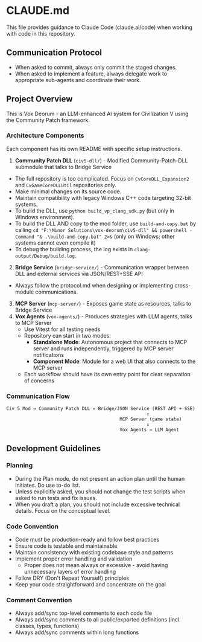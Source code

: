 # CLAUDE.md

This file provides guidance to Claude Code (claude.ai/code) when working with code in this repository.

## Communication Protocol
- When asked to commit, always only commit the staged changes.
- When asked to implement a feature, always delegate work to appropriate sub-agents and coordinate their work. 

## Project Overview
This is Vox Deorum - an LLM-enhanced AI system for Civilization V using the Community Patch framework.

### Architecture Components
Each component has its own README with specific setup instructions.

1. **Community Patch DLL** (`civ5-dll/`) - Modified Community-Patch-DLL submodule that talks to Bridge Service
- The full repository is too complicated. Focus on `CvCoreDLL_Expansion2` and `CvGameCoreDLLUtil` repositories only.
- Make minimal changes on its source code.
- Maintain compatibility with legacy Windows C++ code targeting 32-bit systems. 
- To build the DLL, use `python build_vp_clang_sdk.py` (but only in Windows environment).
- To build the DLL AND copy to the mod folder, use `build-and-copy.bat` by calling `cd "F:\Minor Solutions\vox-deorum\civ5-dll" && powershell -Command "& .\build-and-copy.bat" 2>&` (only on Windows; other systems cannot even compile it)
- To debug the building process, the log exists in `clang-output/Debug/build.log`.
2. **Bridge Service** (`bridge-service/`) - Communication wrapper between DLL and external services via JSON/REST+SSE API
- Always follow the protocol.md when designing or implementing cross-module communications.
3. **MCP Server** (`mcp-server/`) - Exposes game state as resources, talks to Bridge Service
4. **Vox Agents** (`vox-agents/`) - Produces strategies with LLM agents, talks to MCP Server
   - Use Vitest for all testing needs
   - Repository can start in two modes:
     - **Standalone Mode**: Autonomous project that connects to MCP server and runs independently, triggered by MCP server notifications
     - **Component Mode**: Module for a web UI that also connects to the MCP server
   - Each workflow should have its own entry point for clear separation of concerns

### Communication Flow
```
Civ 5 Mod ↔ Community Patch DLL ↔ Bridge/JSON Service (REST API + SSE)
                                                    ↕
                                          MCP Server (game state)
                                                    ↕  
                                          Vox Agents → LLM Agent
```

## Development Guidelines
### Planning
- During the Plan mode, do not present an action plan until the human initiates. Do use to-do list.
- Unless explicitly asked, you should not change the test scripts when asked to run tests and fix issues.
- When you draft a plan, you should not include excessive technical details. Focus on the conceptual level.

### Code Convention
- Code must be production-ready and follow best practices
- Ensure code is testable and maintainable
- Maintain consistency with existing codebase style and patterns
- Implement proper error handling and validation
  - Proper does not mean always or excessive - avoid having unnecessary layers of error handling
- Follow DRY (Don't Repeat Yourself) principles
- Keep your code straightforward and concentrate on the goal

### Comment Convention
- Always add/sync top-level comments to each code file
- Always add/sync comments to all public/exported definitions (incl. classes, types, functions)
- Always add/sync comments within long functions